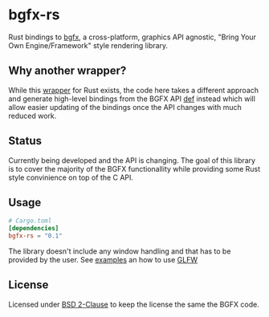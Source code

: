 # bgfx-rs

Rust bindings to [bgfx](https://github.com/bkaradzic/bgfx), a cross-platform, graphics API agnostic, "Bring Your Own Engine/Framework" style rendering library.

## Why another wrapper?

While this [wrapper](https://github.com/rhoot/bgfx-rs) for Rust exists, the code here takes a different approach and generate high-level bindings from the BGFX API [def](https://github.com/bkaradzic/bgfx/blob/master/scripts/bgfx.idl) instead which will allow easier updating of the bindings once the API changes with much reduced work.

## Status

Currently being developed and the API is changing. The goal of this library is to cover the majority of the BGFX functionallity while providing some Rust style convinience on top of the C API.

Usage
-----

```toml
# Cargo.toml
[dependencies]
bgfx-rs = "0.1"
```

The library doesn't include any window handling and that has to be provided by the user. See [examples](https://github.com/emoon/bgfx-rs/examples) an how to use [GLFW](https://crates.io/crates/glfw)

## License

Licensed under [BSD 2-Clause](https://bkaradzic.github.io/bgfx/license.html) to keep the license the same the BGFX code.

